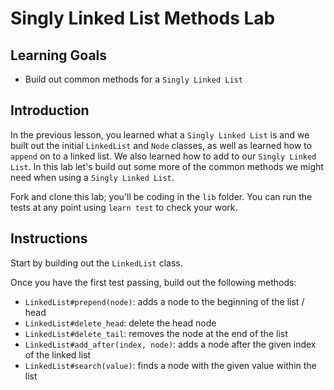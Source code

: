 # Singly Linked List Methods Lab

## Learning Goals

- Build out common methods for a `Singly Linked List`

## Introduction

In the previous lesson, you learned what a `Singly Linked List` is and we built
out the initial `LinkedList` and `Node` classes, as well as learned how to
`append` on to a linked list. We also learned how to add to our
`Singly Linked List`. In this lab let's build out some more of the common
methods we might need when using a `Singly Linked List`.

Fork and clone this lab; you'll be coding in the `lib` folder. You can run the
tests at any point using `learn test` to check your work.

## Instructions

Start by building out the `LinkedList` class.

Once you have the first test passing, build out the following methods:

- `LinkedList#prepend(node)`: adds a node to the beginning of the list / head
- `LinkedList#delete_head`: delete the head node
- `LinkedList#delete_tail`: removes the node at the end of the list
- `LinkedList#add_after(index, node)`: adds a node after the given index of the linked
  list
- `LinkedList#search(value)`: finds a node with the given value within the list
